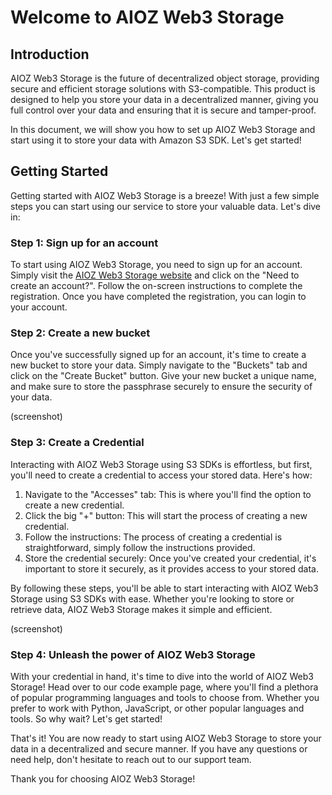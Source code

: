 
# Welcome to AIOZ Web3 Storage

## Introduction

AIOZ Web3 Storage is the future of decentralized object storage, providing secure and efficient storage solutions with S3-compatible. This product is designed to help you store your data in a decentralized manner, giving you full control over your data and ensuring that it is secure and tamper-proof.

In this document, we will show you how to set up AIOZ Web3 Storage and start using it to store your data with Amazon S3 SDK. Let's get started!

## Getting Started

Getting started with AIOZ Web3 Storage is a breeze! With just a few simple steps you can start using our service to store your valuable data. Let's dive in:

### Step 1: Sign up for an account

To start using AIOZ Web3 Storage, you need to sign up for an account. Simply visit the [AIOZ Web3 Storage website](https://dashboard-beta.aioz.storage/) and click on the "Need to create an account?". Follow the on-screen instructions to complete the registration. Once you have completed the registration, you can login to your account.

### Step 2: Create a new bucket

Once you've successfully signed up for an account, it's time to create a new bucket to store your data. Simply navigate to the "Buckets" tab and click on the "Create Bucket" button. Give your new bucket a unique name, and make sure to store the passphrase securely to ensure the security of your data.

(screenshot)

### Step 3: Create a Credential

Interacting with AIOZ Web3 Storage using S3 SDKs is effortless, but first, you'll need to create a credential to access your stored data. Here's how:

 1. Navigate to the "Accesses" tab: This is where you'll find the option to create a new credential.
 2. Click the big "+" button: This will start the process of creating a new credential.
 3. Follow the instructions: The process of creating a credential is straightforward, simply follow the instructions provided.
 4. Store the credential securely: Once you've created your credential, it's important to store it securely, as it provides access to your stored data.

By following these steps, you'll be able to start interacting with AIOZ Web3 Storage using S3 SDKs with ease. Whether you're looking to store or retrieve data, AIOZ Web3 Storage makes it simple and efficient.

(screenshot)

### Step 4: Unleash the power of AIOZ Web3 Storage

With your credential in hand, it's time to dive into the world of AIOZ Web3 Storage! Head over to our code example page, where you'll find a plethora of popular programming languages and tools to choose from. Whether you prefer to work with Python, JavaScript, or other popular languages and tools. So why wait? Let's get started!

That's it! You are now ready to start using AIOZ Web3 Storage to store your data in a decentralized and secure manner. If you have any questions or need help, don't hesitate to reach out to our support team.

Thank you for choosing AIOZ Web3 Storage!
